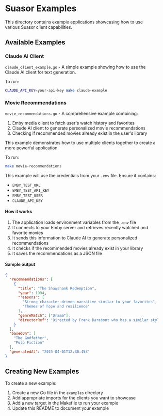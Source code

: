 # Suasor Examples

This directory contains example applications showcasing how to use various Suasor client capabilities.

## Available Examples

### Claude AI Client

`claude_client_example.go` - A simple example showing how to use the Claude AI client for text generation.

To run:
```bash
CLAUDE_API_KEY=your-api-key make claude-example
```

### Movie Recommendations

`movie_recommendations.go` - A comprehensive example combining:

1. Emby media client to fetch user's watch history and favorites
2. Claude AI client to generate personalized movie recommendations
3. Checking if recommended movies already exist in the user's library

This example demonstrates how to use multiple clients together to create a more powerful application.

To run:
```bash
make movie-recommendations
```

This example will use the credentials from your `.env` file. Ensure it contains:
- `EMBY_TEST_URL`
- `EMBY_TEST_API_KEY`
- `EMBY_TEST_USER`
- `CLAUDE_API_KEY`

#### How it works

1. The application loads environment variables from the `.env` file
2. It connects to your Emby server and retrieves recently watched and favorite movies
3. It sends this information to Claude AI to generate personalized recommendations
4. It checks if the recommended movies already exist in your library
5. It saves the recommendations as a JSON file

#### Sample output

```json
{
  "recommendations": [
    {
      "title": "The Shawshank Redemption",
      "year": 1994,
      "reasons": [
        "Strong character-driven narrative similar to your favorites",
        "Themes of hope and resilience"
      ],
      "genreMatch": ["Drama"],
      "directorRef": "Directed by Frank Darabont who has a similar style to directors you enjoy"
    }
  ],
  "basedOn": [
    "The Godfather",
    "Pulp Fiction"
  ],
  "generatedAt": "2025-04-01T12:30:45Z"
}
```

## Creating New Examples

To create a new example:

1. Create a new Go file in the `examples` directory
2. Add appropriate imports for the clients you want to showcase
3. Add a new target in the Makefile to run your example
4. Update this README to document your example